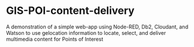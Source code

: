 # GIS-POI-content-delivery
A demonstration of a simple web-app using Node-RED, Db2, Cloudant, and Watson to use gelocation information to locate, select, and deliver multimedia content for Points of Interest
